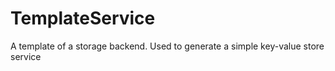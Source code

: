 # TemplateService
A template of a storage backend. Used to generate a simple key-value store service
